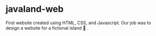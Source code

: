 # javaland-web
First website created using HTML, CSS, and Javascript. Our job was to design a website for a fictional island 🌊 .
